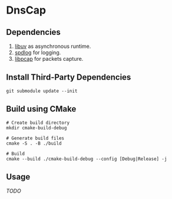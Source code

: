 # DnsCap

## Dependencies

1. [libuv](https://libuv.org/) as asynchronous runtime.
2. [spdlog](https://github.com/gabime/spdlog) for logging.
3. [libpcap](https://www.tcpdump.org/) for packets capture.

## Install Third-Party Dependencies

```shell
git submodule update --init
```

## Build using CMake

```shell
# Create build directory
mkdir cmake-build-debug

# Generate build files
cmake -S . -B ./build

# Build
cmake --build ./cmake-build-debug --config [Debug|Release] -j
```

## Usage

_TODO_
